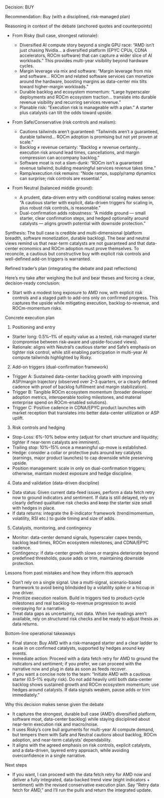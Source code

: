 Decision: BUY

Recommendation: Buy (with a disciplined, risk-managed plan)

Reasoning in context of the debate (anchored quotes and counterpoints)

- From Risky (bull case, strongest rationale):
  - Diversified AI compute story beyond a single GPU race: “AMD isn’t just chasing Nvidia… a diversified platform (EPYC CPUs, CDNA accelerators, ROCm software) that can capture a wider slice of AI workloads.” This provides multi-year visibility beyond hardware cycles.
  - Margin leverage via mix and software: “Margin leverage from mix and software… ROCm and related software services can monetize around the hardware, boosting margins as data-center mix tilts toward higher-margin workloads.”
  - Durable backlog and ecosystem momentum: “Large hyperscaler deployments and ROCm ecosystem traction… translate into durable revenue visibility and recurring services revenue.”
  - Planable risk: “Execution risk is manageable with a plan.” A starter plus catalysts can tilt the odds toward upside.

- From Safe/Conservative (risk controls and realism):
  - Cautions tailwinds aren’t guaranteed: “Tailwinds aren’t a guaranteed, durable tailwind… ROCm adoption is promising but not yet proven at scale.”
  - Backlog ≠ revenue certainty: “Backlog ≠ revenue certainty… execution risk around lead times, cancellations, and margin compression can accompany backlog.”
  - Software moat is not a slam-dunk: “ROCm isn’t a guaranteed revenue tailwind; building meaningful services revenue takes time.”
  - Ramp/execution risk remains: “Node ramps, supply/ramp dynamics can surprise; risk controls are essential.”

- From Neutral (balanced middle ground):
  - A prudent, data-driven entry with conditional scaling makes sense: “A cautious starter with explicit, data-driven triggers for scaling in, plus robust risk controls, is reasonable.” 
  - Dual-confirmation adds robustness: “A middle ground — small starter, clear confirmation steps, and hedged optionality around catalysts — aligns growth potential with downside protection.”

Synthesis: The bull case is credible and multi-dimensional (platform breadth, software monetization, durable backlog). The bear and neutral views remind us that near-term catalysts are not guaranteed and that data-center economics and ROCm adoption must prove themselves. To reconcile, a cautious but constructive buy with explicit risk controls and well-defined add-on triggers is warranted.

Refined trader’s plan (integrating the debate and past reflections)

Here’s my take after weighing the bull and bear theses and forcing a clear, decision-ready conclusion:
- Start with a modest long exposure to AMD now, with explicit risk controls and a staged path to add-ons only on confirmed progress. This captures the upside while mitigating execution, backlog-to-revenue, and ROCm-momentum risks.

Concrete execution plan

1) Positioning and entry
- Starter long: 0.5%–1% of equity value as a tested, risk-managed starter (compromise between risk-aware and upside-focused views).
- Rationale: aligns with Neutral’s cautious starter and Safe’s emphasis on tighter risk control, while still enabling participation in multi-year AI compute tailwinds highlighted by Risky.

2) Add-on triggers (dual-confirmation framework)
- Trigger A: Sustained data-center backlog growth with improving ASP/margin trajectory (observed over 2–3 quarters, or a clearly defined cadence with proof of backlog fulfillment and margin stabilization).
- Trigger B: Tangible ROCm ecosystem momentum (broader developer adoption metrics, interoperable tooling milestones, and material enterprise spend on ROCm-enabled solutions).
- Trigger C: Positive cadence in CDNA/EPYC product launches with market reception that translates into better data-center utilization or ASP uplift.

3) Risk controls and hedging
- Stop-Loss: 6%–10% below entry (adjust for chart structure and liquidity; tighter if near-term catalysts are imminent).
- Trailing stop: 10%–15% once a meaningful up-move is established.
- Hedge: consider a collar or protective puts around key catalysts (earnings, major product launches) to cap downside while preserving upside.
- Position management: scale in only on dual-confirmation triggers; otherwise, maintain modest exposure and hedge discipline.

4) Data and validation (data-driven discipline)
- Data status: Given current data-feed issues, perform a data fetch retry now to ground indicators and sentiment. If data is still delayed, rely on clearly defined qualitative risk checks and keep the starter size small with hedges in place.
- If data returns: integrate the 8-indicator framework (trend/momentum, volatility, RSI etc.) to guide timing and size of adds.

5) Catalysts, monitoring, and contingency
- Monitor: data-center demand signals, hyperscaler capex trends, backlog lead times, ROCm ecosystem milestones, and CDNA/EPYC cadence.
- Contingency: if data-center growth slows or margins deteriorate beyond predefined thresholds, pause adds or trim, maintaining downside protection.

Lessons from past mistakes and how they inform this approach
- Don’t rely on a single signal. Use a multi-signal, scenario-based framework to avoid being blindsided by a volatility spike or a hiccup in one driver.
- Prioritize execution realism. Build in triggers tied to product-cycle milestones and real backlog-to-revenue progression to avoid overpaying for a narrative.
- Treat data gaps as uncertainty, not data. When live readings aren’t available, rely on structured risk checks and be ready to adjust thesis as data returns.

Bottom-line operational takeaways
- Final stance: Buy AMD with a risk-managed starter and a clear ladder to scale in on confirmed catalysts, supported by hedges around key events.
- Immediate action: Proceed with a data fetch retry for AMD to ground the indicators and sentiment; if you prefer, we can proceed with the narrative now and plug in data as soon as feeds recover.
- If you want a concise note to the team: “Initiate AMD with a cautious starter (0.5–1% equity risk). Do not add heavily until both data-center backlog shows sustained growth and ROCm ecosystem momentum; use hedges around catalysts. If data signals weaken, pause adds or trim immediately.”

Why this decision makes sense given the debate
- It captures the strongest, durable bull case (AMD’s diversified platform, software moat, data-center backlog) while staying disciplined about near-term execution risk and macro/noise.
- It uses Risky’s core bull arguments for multi-year AI compute demand, but tempers them with Safe and Neutral cautions about backlog, ROCm adoption, and near-term catalysts’ dependability.
- It aligns with the agreed emphasis on risk controls, explicit catalysts, and a data-driven, layered entry approach, while avoiding overconfidence in a single narrative.

Next steps
- If you want, I can proceed with the data fetch retry for AMD now and deliver a fully integrated, data-backed trend view (eight indicators + sentiment) with the revised conservative execution plan. Say “Retry data fetch for AMD,” and I’ll run the pulls and return the integrated update.